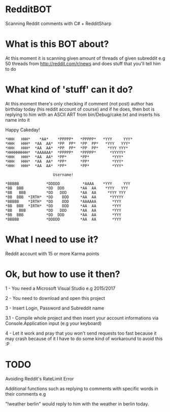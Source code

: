 # RedditBOT
Scanning Reddit comments with C# + RedditSharp 

# What is this BOT about?

At this moment it is scanning given amount of threads of given subreddit
  e.g 50 threads from http://reddit.com/r/news
  and does stuff that you'll tell him to do

# What kind of 'stuff' can it do?
At this moment there's only checking if comment (not post) author has birthday today (his reddit account of course)
and if he does, then bot is replying to him with an ASCII ART from bin/Debug/cake.txt and inserts his name into it

Happy Cakeday!

    *HHH   HHH*    *AA*    *PPPPP*   *PPPPP*   *YYY     YYY*
    *HHH   HHH*  *AA  AA*  *PP  PP*  *PP  PP*   *YYY   YYY*
    *HHH   HHH*  *AA  AA*  *PP  PP*  *PP  PP*    *YYY YYY*
    *HHHHHHHHH*  *AAAAAA*  *PPPPP*   *PPPPP*      *YYYYY*
    *HHH   HHH*  *AA  AA*  *PP*      *PP*          *YYY*
    *HHH   HHH*  *AA  AA*  *PP*      *PP*          *YYY*
    *HHH   HHH*  *AA  AA*  *PP*      *PP*          *YYY*

                         Username!                       

    *BBBBB            *DDDDD          *AAAA    *YYY     YYY
    *BB  BBB          *DD  DDD       *AA  AA    *YYY   YYY
    *BB   BBB         *DD   DDD      *AA  AA     *YYY YYY
    *BB  BBB  *IRTH*  *DD    DDD     *AA  AA      *YYYYY
    *BBBBB    *IRTH*  *DD    DDD     *AAAAAA       *YYY
    *BB  BBB  *IRTH*  *DD    DDD     *AA  AA       *YYY
    *BB   BBB         *DD   DDD      *AA  AA       *YYY
    *BB  BBB          *DD  DDD       *AA  AA       *YYY
    *BBBBB            *DDDDD         *AA  AA       *YYY
    
# What I need to use it?
Reddit account with 15 or more Karma points

# Ok, but how to use it then?

1 - You need a Microsoft Visual Studio e.g 2015/2017

2 - You need to download and open this project

3 - Insert Login, Password and Subreddit name

3.1 - Compile whole project and then insert your account informations via Console.Application input (e.g your keyboard)

4 - Let it work and pray that you won't send requests too fast because it may crash because of it
I have to do some kind of workaround to avoid this :P

# TODO

Avoiding Reddit's RateLimit Error

Additional functions such as replying to comments with specific words in their comments e.g

"!weather berlin" would reply to him with the weather in berlin today.
